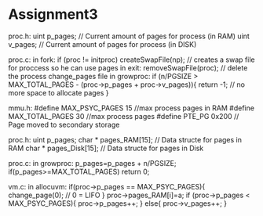 # Assignment3

proc.h:
	uint p_pages;                 // Current amount of pages for process (in RAM)
  	uint v_pages;                 // Current amount of pages for process (in DISK)

proc.c:
in fork:
    if (proc != initproc)
        createSwapFile(np); // creates a swap file for proccess so he can use pages
in exit:
	removeSwapFile(proc); // delete the process change_pages file
in growproc:
	if (n/PGSIZE > MAX_TOTAL_PAGES - (proc->p_pages + proc->v_pages)){
		return -1; // no more space to allocate pages
	}

mmu.h:
	#define MAX_PSYC_PAGES 15 //max process pages in RAM
	#define MAX_TOTAL_PAGES 30 //max process pages
	#define PTE_PG          0x200   // Page moved to secondary storage

proc.h:
	uint p_pages;
	char * pages_RAM[15];        // Data structe for pages in RAM
	char * pages_Disk[15];       // Data structe for pages in Disk

proc.c:
in growproc:
	p_pages=p_pages + n/PGSIZE;
	if(p_pages>=MAX_TOTAL_PAGES) return 0;

vm.c:
in allocuvm:
	if(proc->p_pages == MAX_PSYC_PAGES){
		change_page(0); // 0 = LIFO
	}
	proc->pages_RAM[i]=a;
	if (proc->p_pages < MAX_PSYC_PAGES){
      proc->p_pages++;
    }
    else{
      proc->v_pages++;
    }
	
